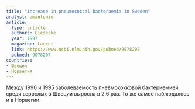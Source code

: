 ```yaml
---
title: "Increase in pneumococcal bacteraemia in Sweden"
analyst: amantonio
article:
  type: article
  authors: Giesecke
  year: 1997
  magazine: Lancet
  link: https://www.ncbi.nlm.nih.gov/pubmed/9078207
  pubmed: 9078207
countries:
- Швеция
- Норвегия
---
```


Между 1990 и 1995 заболеваемость пневмококковой бактериемией среди взрослых в Швеции выросла в 2.6 раз. То же самое наблюдалось и в Норвегии.
